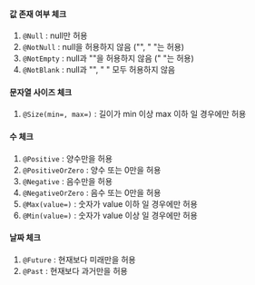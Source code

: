 
#### 값 존재 여부 체크  
1) `@Null`     : null만 허용  
2) `@NotNull`  : null을 허용하지 않음 ("", " "는 허용)  
3) `@NotEmpty` : null과 ""을 허용하지 않음 (" "는 허용)  
4) `@NotBlank` : null과 "", " " 모두 허용하지 않음  

#### 문자열 사이즈 체크
   1) `@Size(min=, max=)` : 길이가 min 이상 max 이하 일 경우에만 허용    
#### 수 체크  
   1) `@Positive`       : 양수만을 허용  
   2) `@PositiveOrZero` : 양수 또는 0만을 허용  
   3) `@Negative`       : 음수만을 허용  
   4) `@NegativeOrZero` : 음수 또는 0만을 허용  
   5) `@Max(value=)`      : 숫자가 value 이하 일 경우에만 허용 
   6) `@Min(value=)`      : 숫자가 value 이상 일 경우에만 허용
   
#### 날짜 체크  
   1) `@Future` : 현재보다 미래만을 허용  
   2) `@Past`   : 현재보다 과거만을 허용